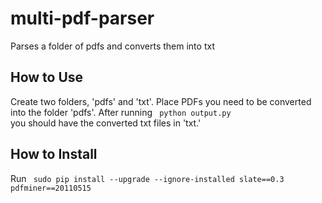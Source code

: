 # multi-pdf-parser
Parses a folder of pdfs and converts them into txt
## How to Use
Create two folders, 'pdfs' and 'txt'. Place PDFs you need to be converted into
the folder 'pdfs'. After running 
<code> python output.py </code>
you should have the converted txt files in 'txt.'
## How to Install
Run
<code> sudo pip install --upgrade --ignore-installed slate==0.3 pdfminer==20110515 </code>

